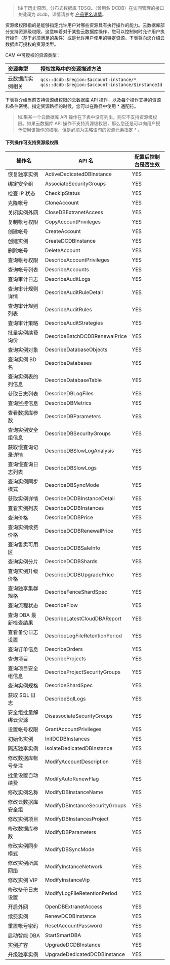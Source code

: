 >!由于历史原因，分布式数据库 TDSQL（曾用名 DCDB）在访问管理的接口关键词为 dcdb，详情请参考 [产品更名详情](https://cloud.tencent.com/document/product/557/35149)。

资源级权限指的是能够指定允许用户对哪些资源具有执行操作的能力。云数据库部分支持资源级权限，这意味着对于某些云数据库操作，您可以控制何时允许用户执行操作（基于必须满足的条件）或是允许用户使用的特定资源。下表将向您介绍云数据库可授权的资源类型。

CAM 中可授权的资源类型：

| 资源类型 | 授权策略中的资源描述方法 |
| :-------- |:-------------- |
| 云数据库实例相关 |  `qcs::dcdb:$region:$account:instance/*`<br>`qcs::dcdb:$region:$account:instance/$instanceId`

下表将介绍当前支持资源级权限的云数据库 API 操作，以及每个操作支持的资源和条件密钥。指定资源路径的时候，您可以在路径中使用 * 通配符。

>!如果某一个云数据库 API 操作在下表中没有列出，则它不支持资源级权限。如果云数据库 API 操作不支持资源级权限，那么您还是可以向用户授予使用该操作的权限，但是必须为策略语句的资源元素指定 *  。

#### 下列操作可支持资源级权限

| 操作名               | API 名                         | 配置后控制台是否生效 |
| -------------------- | ------------------------------ | -------------------- |
| 恢复独享实例         | ActiveDedicatedDBInstance      | YES                  |
| 绑定安全组           | AssociateSecurityGroups        | YES                  |
| 检查 IP 状态           | CheckIpStatus                  | YES                  |
| 克隆帐号             | CloneAccount                   | YES                  |
| 关闭实例外网         | CloseDBExtranetAccess          | YES                  |
| 复制帐号权限         | CopyAccountPrivileges          | YES                  |
| 创建帐号             | CreateAccount                  | YES                  |
| 创建实例             | CreateDCDBInstance             | YES                  |
| 删除帐号             | DeleteAccount                  | YES                  |
| 查询帐号权限         | DescribeAccountPrivileges      | YES                  |
| 查询帐号列表         | DescribeAccounts               | YES                  |
| 查询审计日志         | DescribeAuditLogs              | YES                  |
| 查询审计规则详情     | DescribeAuditRuleDetail        | YES                  |
| 查询审计规则列表     | DescribeAuditRules             | YES                  |
| 查询审计策略         | DescribeAuditStrategies        | YES                  |
| 批量实例续费询价 | DescribeBatchDCDBRenewalPrice  | YES                  |
| 查询实例对象         | DescribeDatabaseObjects        | YES                  |
| 查询实例 BD 名         | DescribeDatabases              | YES                  |
| 查询实例表的列信息   | DescribeDatabaseTable          | YES                  |
| 获取日志列表         | DescribeDBLogFiles             | YES                  |
| 查询监控信息         | DescribeDBMetrics              | YES                  |
| 查看数据库参数       | DescribeDBParameters           | YES                  |
| 查询实例安全组信息   | DescribeDBSecurityGroups       | YES                  |
| 获取慢查询记录详情   | DescribeDBSlowLogAnalysis      | YES                  |
| 查询慢查询日志列表   | DescribeDBSlowLogs             | YES                  |
| 查询实例同步模式     | DescribeDBSyncMode             | YES                  |
| 获取实例详情     | DescribeDCDBInstanceDetail     | YES                  |
| 查看实例列表         | DescribeDCDBInstances          | YES                  |
| 查询价格             | DescribeDCDBPrice              | YES                  |
| 查询实例续费价格     | DescribeDCDBRenewalPrice       | YES                  |
| 查询售卖可用区       | DescribeDCDBSaleInfo           | YES                  |
| 查询实例分片     | DescribeDCDBShards             | YES                  |
| 查询实例升级价格     | DescribeDCDBUpgradePrice       | YES                  |
| 查询独享集群规格     | DescribeFenceShardSpec         | YES                  |
| 查询流程状态         | DescribeFlow                   | YES                  |
| 查询 DBA 最新检查结果  | DescribeLatestCloudDBAReport   | YES                  |
| 查看备份日志设置     | DescribeLogFileRetentionPeriod | YES                  |
| 查询订单信息         | DescribeOrders                 | YES                  |
| 查询项目             | DescribeProjects               | YES                  |
| 查询项目安全组信息   | DescribeProjectSecurityGroups  | YES                  |
| 查询实例规格         | DescribeShardSpec              | YES                  |
| 获取 SQL 日志          | DescribeSqlLogs                | YES                  |
| 安全组批量解绑云资源 | DisassociateSecurityGroups     | YES                  |
| 设置帐号权限         | GrantAccountPrivileges         | YES                  |
| 初始化实例           | InitDCDBInstances              | YES                  |
| 隔离独享实例         | IsolateDedicatedDBInstance     | YES                  |
| 修改数据库帐号备注   | ModifyAccountDescription       | YES                  |
| 批量设置自动续费     | ModifyAutoRenewFlag            | YES                  |
| 修改实例名称         | ModifyDBInstanceName           | YES                  |
| 修改云数据库安全组   | ModifyDBInstanceSecurityGroups | YES                  |
| 修改实例项目         | ModifyDBInstancesProject       | YES                  |
| 修改数据库参数       | ModifyDBParameters             | YES                  |
| 修改实例同步模式     | ModifyDBSyncMode               | YES                  |
| 修改实例所属网络     | ModifyInstanceNetwork          | YES                  |
| 修改实例 VIP          | ModifyInstanceVip              | YES                  |
| 修改备份日志设置     | ModifyLogFileRetentionPeriod   | YES                  |
| 开启外网             | OpenDBExtranetAccess           | YES                  |
| 续费实例             | RenewDCDBInstance              | YES                  |
| 重置帐号密码         | ResetAccountPassword           | YES                  |
| 启动智能 DBA          | StartSmartDBA                  | YES                  |
| 实例扩容             | UpgradeDCDBInstance            | YES                  |
| 升级独享实例     | UpgradeDedicatedDCDBInstance   | YES                  |


